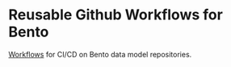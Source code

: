 Reusable Github Workflows for Bento
===================================

[Workflows](.github/workflows) for CI/CD on Bento data model repositories.
